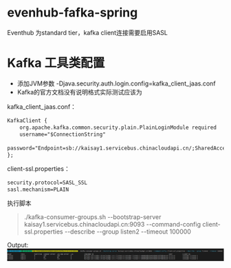 # evenhub-fafka-spring
Eventhub 为standard tier，kafka client连接需要启用SASL
# Kafka 工具类配置

* 添加JVM参数  -Djava.security.auth.login.config=kafka_client_jaas.conf
* Kafka的官方文档没有说明格式实际测试应该为

kafka_client_jaas.conf：

    KafkaClient {
        org.apache.kafka.common.security.plain.PlainLoginModule required
        username="$ConnectionString"
        password="Endpoint=sb://kaisay1.servicebus.chinacloudapi.cn/;SharedAccessKeyName=RootManageSharedAccessKey;SharedAccessKey=21BohSL6Hy652YFSnsUMNXw6i+zDPsznp+AEhKZaszY=";
    };


client-ssl.properties：

    security.protocol=SASL_SSL
    sasl.mechanism=PLAIN

执行脚本
>./kafka-consumer-groups.sh --bootstrap-server kaisay1.servicebus.chinacloudapi.cn:9093 --command-config client-ssl.properties --describe --group listen2 --timeout 100000

Output:
![screenshot](231107.png)
